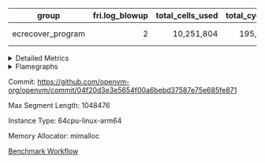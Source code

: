 | group | fri.log_blowup | total_cells_used | total_cycles | total_proof_time_ms |
| --- | --- | --- | --- | --- |
| ecrecover_program | <div style='text-align: right'>2</div>  | <div style='text-align: right'>10,251,804</div>  | <div style='text-align: right'>195,066</div>  | <span style="color: green">(-68.0 [-3.4%])</span> <div style='text-align: right'>1,951.0</div>  |


<details>
<summary>Detailed Metrics</summary>

| commit_exe_time_ms | fri.log_blowup | keygen_time_ms |
| --- | --- | --- |
| <span style="color: green">(-3.0 [-27.3%])</span> <div style='text-align: right'>8.0</div>  | <div style='text-align: right'>2</div>  | <span style="color: red">(+109.0 [+0.1%])</span> <div style='text-align: right'>77,522.0</div>  |

| air_name | constraints | interactions | quotient_deg |
| --- | --- | --- | --- |
| ProgramAir | <div style='text-align: right'>4</div>  | <div style='text-align: right'>1</div>  | <div style='text-align: right'>1</div>  |
| VmConnectorAir | <div style='text-align: right'>9</div>  | <div style='text-align: right'>3</div>  | <div style='text-align: right'>2</div>  |
| PersistentBoundaryAir<8> | <div style='text-align: right'>6</div>  | <div style='text-align: right'>3</div>  | <div style='text-align: right'>2</div>  |
| MemoryMerkleAir<8> | <div style='text-align: right'>40</div>  | <div style='text-align: right'>4</div>  | <div style='text-align: right'>2</div>  |
| AccessAdapterAir<2> | <div style='text-align: right'>14</div>  | <div style='text-align: right'>5</div>  | <div style='text-align: right'>2</div>  |
| AccessAdapterAir<4> | <div style='text-align: right'>14</div>  | <div style='text-align: right'>5</div>  | <div style='text-align: right'>2</div>  |
| AccessAdapterAir<8> | <div style='text-align: right'>14</div>  | <div style='text-align: right'>5</div>  | <div style='text-align: right'>2</div>  |
| AccessAdapterAir<16> | <div style='text-align: right'>14</div>  | <div style='text-align: right'>5</div>  | <div style='text-align: right'>2</div>  |
| AccessAdapterAir<32> | <div style='text-align: right'>14</div>  | <div style='text-align: right'>5</div>  | <div style='text-align: right'>2</div>  |
| AccessAdapterAir<64> | <div style='text-align: right'>14</div>  | <div style='text-align: right'>5</div>  | <div style='text-align: right'>2</div>  |
| VmAirWrapper<Rv32VecHeapAdapterAir<1, 2, 2, 32, 32>, FieldExpressionCoreAir> | <div style='text-align: right'>449</div>  | <div style='text-align: right'>411</div>  | <div style='text-align: right'>2</div>  |
| VmAirWrapper<Rv32VecHeapAdapterAir<2, 2, 2, 32, 32>, FieldExpressionCoreAir> | <div style='text-align: right'>456</div>  | <div style='text-align: right'>422</div>  | <div style='text-align: right'>2</div>  |
| KeccakVmAir | <div style='text-align: right'>4,571</div>  | <div style='text-align: right'>321</div>  | <div style='text-align: right'>2</div>  |
| VmAirWrapper<Rv32IsEqualModAdapterAir<2, 1, 32, 32>, ModularIsEqualCoreAir<32, 4, 8> | <div style='text-align: right'>223</div>  | <div style='text-align: right'>25</div>  | <div style='text-align: right'>2</div>  |
| VmAirWrapper<Rv32VecHeapAdapterAir<2, 1, 1, 32, 32>, ModularMulDivCoreAir> | <div style='text-align: right'>188</div>  | <div style='text-align: right'>156</div>  | <div style='text-align: right'>2</div>  |
| VmAirWrapper<Rv32VecHeapAdapterAir<2, 1, 1, 32, 32>, ModularAddSubCoreAir> | <div style='text-align: right'>126</div>  | <div style='text-align: right'>94</div>  | <div style='text-align: right'>2</div>  |
| VmAirWrapper<Rv32HintStoreAdapterAir, Rv32HintStoreCoreAir> | <div style='text-align: right'>17</div>  | <div style='text-align: right'>15</div>  | <div style='text-align: right'>2</div>  |
| VmAirWrapper<Rv32MultAdapterAir, DivRemCoreAir<4, 8> | <div style='text-align: right'>88</div>  | <div style='text-align: right'>25</div>  | <div style='text-align: right'>2</div>  |
| VmAirWrapper<Rv32MultAdapterAir, MulHCoreAir<4, 8> | <div style='text-align: right'>38</div>  | <div style='text-align: right'>24</div>  | <div style='text-align: right'>2</div>  |
| VmAirWrapper<Rv32MultAdapterAir, MultiplicationCoreAir<4, 8> | <div style='text-align: right'>26</div>  | <div style='text-align: right'>19</div>  | <div style='text-align: right'>2</div>  |
| RangeTupleCheckerAir<2> | <div style='text-align: right'>4</div>  | <div style='text-align: right'>1</div>  | <div style='text-align: right'>1</div>  |
| VmAirWrapper<Rv32RdWriteAdapterAir, Rv32AuipcCoreAir> | <div style='text-align: right'>15</div>  | <div style='text-align: right'>11</div>  | <div style='text-align: right'>2</div>  |
| VmAirWrapper<Rv32JalrAdapterAir, Rv32JalrCoreAir> | <div style='text-align: right'>20</div>  | <div style='text-align: right'>16</div>  | <div style='text-align: right'>2</div>  |
| VmAirWrapper<Rv32CondRdWriteAdapterAir, Rv32JalLuiCoreAir> | <div style='text-align: right'>22</div>  | <div style='text-align: right'>10</div>  | <div style='text-align: right'>2</div>  |
| VmAirWrapper<Rv32BranchAdapterAir, BranchLessThanCoreAir<4, 8> | <div style='text-align: right'>41</div>  | <div style='text-align: right'>13</div>  | <div style='text-align: right'>2</div>  |
| VmAirWrapper<Rv32BranchAdapterAir, BranchEqualCoreAir<4> | <div style='text-align: right'>25</div>  | <div style='text-align: right'>11</div>  | <div style='text-align: right'>2</div>  |
| VmAirWrapper<Rv32LoadStoreAdapterAir, LoadSignExtendCoreAir<4, 8> | <div style='text-align: right'>33</div>  | <div style='text-align: right'>18</div>  | <div style='text-align: right'>2</div>  |
| VmAirWrapper<Rv32LoadStoreAdapterAir, LoadStoreCoreAir<4> | <div style='text-align: right'>38</div>  | <div style='text-align: right'>17</div>  | <div style='text-align: right'>2</div>  |
| VmAirWrapper<Rv32BaseAluAdapterAir, ShiftCoreAir<4, 8> | <div style='text-align: right'>90</div>  | <div style='text-align: right'>23</div>  | <div style='text-align: right'>2</div>  |
| VmAirWrapper<Rv32BaseAluAdapterAir, LessThanCoreAir<4, 8> | <div style='text-align: right'>39</div>  | <div style='text-align: right'>17</div>  | <div style='text-align: right'>2</div>  |
| VmAirWrapper<Rv32BaseAluAdapterAir, BaseAluCoreAir<4, 8> | <div style='text-align: right'>43</div>  | <div style='text-align: right'>19</div>  | <div style='text-align: right'>2</div>  |
| BitwiseOperationLookupAir<8> | <div style='text-align: right'>4</div>  | <div style='text-align: right'>2</div>  | <div style='text-align: right'>2</div>  |
| PhantomAir | <div style='text-align: right'>5</div>  | <div style='text-align: right'>3</div>  | <div style='text-align: right'>2</div>  |
| Poseidon2VmAir<BabyBearParameters> | <div style='text-align: right'>525</div>  | <div style='text-align: right'>32</div>  | <div style='text-align: right'>2</div>  |
| VariableRangeCheckerAir | <div style='text-align: right'>4</div>  | <div style='text-align: right'>1</div>  | <div style='text-align: right'>1</div>  |

| group | segment | stark_prove_excluding_trace_time_ms | total_cells | total_cells_used | total_cycles | trace_gen_time_ms |
| --- | --- | --- | --- | --- | --- | --- |
| ecrecover_program | 0 | <span style="color: green">(-68.0 [-3.4%])</span> <div style='text-align: right'>1,951.0</div>  | <div style='text-align: right'>34,157,871</div>  | <div style='text-align: right'>10,251,804</div>  | <div style='text-align: right'>195,066</div>  | <span style="color: green">(-3.0 [-2.3%])</span> <div style='text-align: right'>128.0</div>  |

| group | chip_name | segment | rows_used |
| --- | --- | --- | --- |
| ecrecover_program | ProgramChip | 0 | <div style='text-align: right'>8,398</div>  |
| ecrecover_program | VmConnectorAir | 0 | <div style='text-align: right'>2</div>  |
| ecrecover_program | Boundary | 0 | <div style='text-align: right'>3,036</div>  |
| ecrecover_program | Merkle | 0 | <div style='text-align: right'>3,340</div>  |
| ecrecover_program | AccessAdapter<2> | 0 | <div style='text-align: right'>132</div>  |
| ecrecover_program | AccessAdapter<4> | 0 | <div style='text-align: right'>68</div>  |
| ecrecover_program | AccessAdapter<8> | 0 | <div style='text-align: right'>6,370</div>  |
| ecrecover_program | AccessAdapter<16> | 0 | <div style='text-align: right'>2,878</div>  |
| ecrecover_program | AccessAdapter<32> | 0 | <div style='text-align: right'>1,440</div>  |
| ecrecover_program | <Rv32VecHeapAdapterAir<1, 2, 2, 32, 32>,FieldExpressionCoreAir> | 0 | <div style='text-align: right'>1,271</div>  |
| ecrecover_program | <Rv32VecHeapAdapterAir<2, 2, 2, 32, 32>,FieldExpressionCoreAir> | 0 | <div style='text-align: right'>726</div>  |
| ecrecover_program | KeccakVmAir | 0 | <div style='text-align: right'>120</div>  |
| ecrecover_program | <Rv32IsEqualModAdapterAir<2, 1, 32, 32>,ModularIsEqualCoreAir<32, 4, 8>> | 0 | <div style='text-align: right'>3,194</div>  |
| ecrecover_program | <Rv32VecHeapAdapterAir<2, 1, 1, 32, 32>,ModularMulDivCoreAir> | 0 | <div style='text-align: right'>16</div>  |
| ecrecover_program | <Rv32VecHeapAdapterAir<2, 1, 1, 32, 32>,ModularAddSubCoreAir> | 0 | <div style='text-align: right'>6</div>  |
| ecrecover_program | <Rv32HintStoreAdapterAir,Rv32HintStoreCoreAir> | 0 | <div style='text-align: right'>214</div>  |
| ecrecover_program | <Rv32MultAdapterAir,DivRemCoreAir<4, 8>> | 0 | <div style='text-align: right'>5</div>  |
| ecrecover_program | <Rv32MultAdapterAir,MulHCoreAir<4, 8>> | 0 | <div style='text-align: right'>5</div>  |
| ecrecover_program | <Rv32MultAdapterAir,MultiplicationCoreAir<4, 8>> | 0 | <div style='text-align: right'>16</div>  |
| ecrecover_program | RangeTupleCheckerAir<2> | 0 | <div style='text-align: right'>524,288</div>  |
| ecrecover_program | <Rv32RdWriteAdapterAir,Rv32AuipcCoreAir> | 0 | <div style='text-align: right'>835</div>  |
| ecrecover_program | <Rv32JalrAdapterAir,Rv32JalrCoreAir> | 0 | <div style='text-align: right'>1,549</div>  |
| ecrecover_program | <Rv32CondRdWriteAdapterAir,Rv32JalLuiCoreAir> | 0 | <div style='text-align: right'>1,273</div>  |
| ecrecover_program | <Rv32BranchAdapterAir,BranchLessThanCoreAir<4, 8>> | 0 | <div style='text-align: right'>5,885</div>  |
| ecrecover_program | <Rv32BranchAdapterAir,BranchEqualCoreAir<4>> | 0 | <div style='text-align: right'>11,936</div>  |
| ecrecover_program | <Rv32LoadStoreAdapterAir,LoadSignExtendCoreAir<4, 8>> | 0 | <div style='text-align: right'>140</div>  |
| ecrecover_program | <Rv32LoadStoreAdapterAir,LoadStoreCoreAir<4>> | 0 | <div style='text-align: right'>30,926</div>  |
| ecrecover_program | <Rv32BaseAluAdapterAir,ShiftCoreAir<4, 8>> | 0 | <div style='text-align: right'>2,303</div>  |
| ecrecover_program | <Rv32BaseAluAdapterAir,LessThanCoreAir<4, 8>> | 0 | <div style='text-align: right'>1,751</div>  |
| ecrecover_program | <Rv32BaseAluAdapterAir,BaseAluCoreAir<4, 8>> | 0 | <div style='text-align: right'>35,409</div>  |
| ecrecover_program | BitwiseOperationLookupAir<8> | 0 | <div style='text-align: right'>65,536</div>  |
| ecrecover_program | PhantomAir | 0 | <div style='text-align: right'>45</div>  |
| ecrecover_program | Poseidon2VmAir<BabyBearParameters> | 0 | <div style='text-align: right'>6,376</div>  |
| ecrecover_program | VariableRangeCheckerAir | 0 | <div style='text-align: right'>262,144</div>  |

| group | dsl_ir | opcode | segment | frequency |
| --- | --- | --- | --- | --- |
| ecrecover_program |  | ADD | 0 | <div style='text-align: right'>28,016</div>  |
| ecrecover_program |  | AND | 0 | <div style='text-align: right'>4,845</div>  |
| ecrecover_program |  | AUIPC | 0 | <div style='text-align: right'>835</div>  |
| ecrecover_program |  | BEQ | 0 | <div style='text-align: right'>7,939</div>  |
| ecrecover_program |  | BGEU | 0 | <div style='text-align: right'>925</div>  |
| ecrecover_program |  | BLT | 0 | <div style='text-align: right'>12</div>  |
| ecrecover_program |  | BLTU | 0 | <div style='text-align: right'>4,948</div>  |
| ecrecover_program |  | BNE | 0 | <div style='text-align: right'>3,997</div>  |
| ecrecover_program |  | DIVU | 0 | <div style='text-align: right'>5</div>  |
| ecrecover_program |  | EcAddNe | 0 | <div style='text-align: right'>726</div>  |
| ecrecover_program |  | EcDouble | 0 | <div style='text-align: right'>1,271</div>  |
| ecrecover_program |  | HINT_STOREW | 0 | <div style='text-align: right'>214</div>  |
| ecrecover_program |  | IS_EQ | 0 | <div style='text-align: right'>3,203</div>  |
| ecrecover_program |  | JAL | 0 | <div style='text-align: right'>1,003</div>  |
| ecrecover_program |  | JALR | 0 | <div style='text-align: right'>1,549</div>  |
| ecrecover_program |  | KECCAK256 | 0 | <div style='text-align: right'>5</div>  |
| ecrecover_program |  | LOADB | 0 | <div style='text-align: right'>140</div>  |
| ecrecover_program |  | LOADBU | 0 | <div style='text-align: right'>2,450</div>  |
| ecrecover_program |  | LOADW | 0 | <div style='text-align: right'>14,526</div>  |
| ecrecover_program |  | LUI | 0 | <div style='text-align: right'>270</div>  |
| ecrecover_program |  | MUL | 0 | <div style='text-align: right'>16</div>  |
| ecrecover_program |  | MULHU | 0 | <div style='text-align: right'>5</div>  |
| ecrecover_program |  | ModularAddSub | 0 | <div style='text-align: right'>7</div>  |
| ecrecover_program |  | ModularMulDiv | 0 | <div style='text-align: right'>27</div>  |
| ecrecover_program |  | OR | 0 | <div style='text-align: right'>1,302</div>  |
| ecrecover_program |  | PHANTOM | 0 | <div style='text-align: right'>45</div>  |
| ecrecover_program |  | SETUP_ISEQ | 0 | <div style='text-align: right'>2</div>  |
| ecrecover_program |  | SLL | 0 | <div style='text-align: right'>1,192</div>  |
| ecrecover_program |  | SLTU | 0 | <div style='text-align: right'>1,751</div>  |
| ecrecover_program |  | SRL | 0 | <div style='text-align: right'>1,111</div>  |
| ecrecover_program |  | STOREB | 0 | <div style='text-align: right'>1,434</div>  |
| ecrecover_program |  | STOREW | 0 | <div style='text-align: right'>12,516</div>  |
| ecrecover_program |  | SUB | 0 | <div style='text-align: right'>1,221</div>  |
| ecrecover_program |  | XOR | 0 | <div style='text-align: right'>25</div>  |

| group | air_name | dsl_ir | opcode | segment | cells_used |
| --- | --- | --- | --- | --- | --- |
| ecrecover_program | <Rv32BaseAluAdapterAir,BaseAluCoreAir<4, 8>> |  | ADD | 0 | <div style='text-align: right'>1,008,576</div>  |
| ecrecover_program | AccessAdapter<8> |  | ADD | 0 | <div style='text-align: right'>68</div>  |
| ecrecover_program | Boundary |  | ADD | 0 | <div style='text-align: right'>160</div>  |
| ecrecover_program | Merkle |  | ADD | 0 | <div style='text-align: right'>64</div>  |
| ecrecover_program | <Rv32BaseAluAdapterAir,BaseAluCoreAir<4, 8>> |  | AND | 0 | <div style='text-align: right'>174,420</div>  |
| ecrecover_program | <Rv32RdWriteAdapterAir,Rv32AuipcCoreAir> |  | AUIPC | 0 | <div style='text-align: right'>17,535</div>  |
| ecrecover_program | AccessAdapter<8> |  | AUIPC | 0 | <div style='text-align: right'>51</div>  |
| ecrecover_program | Boundary |  | AUIPC | 0 | <div style='text-align: right'>120</div>  |
| ecrecover_program | Merkle |  | AUIPC | 0 | <div style='text-align: right'>3,520</div>  |
| ecrecover_program | <Rv32BranchAdapterAir,BranchEqualCoreAir<4>> |  | BEQ | 0 | <div style='text-align: right'>206,414</div>  |
| ecrecover_program | <Rv32BranchAdapterAir,BranchLessThanCoreAir<4, 8>> |  | BGEU | 0 | <div style='text-align: right'>29,600</div>  |
| ecrecover_program | <Rv32BranchAdapterAir,BranchLessThanCoreAir<4, 8>> |  | BLT | 0 | <div style='text-align: right'>384</div>  |
| ecrecover_program | <Rv32BranchAdapterAir,BranchLessThanCoreAir<4, 8>> |  | BLTU | 0 | <div style='text-align: right'>158,336</div>  |
| ecrecover_program | <Rv32BranchAdapterAir,BranchEqualCoreAir<4>> |  | BNE | 0 | <div style='text-align: right'>103,922</div>  |
| ecrecover_program | <Rv32MultAdapterAir,DivRemCoreAir<4, 8>> |  | DIVU | 0 | <div style='text-align: right'>285</div>  |
| ecrecover_program | <Rv32VecHeapAdapterAir<2, 2, 2, 32, 32>,FieldExpressionCoreAir> |  | EcAddNe | 0 | <div style='text-align: right'>449,394</div>  |
| ecrecover_program | AccessAdapter<16> |  | EcAddNe | 0 | <div style='text-align: right'>27,175</div>  |
| ecrecover_program | AccessAdapter<32> |  | EcAddNe | 0 | <div style='text-align: right'>22,304</div>  |
| ecrecover_program | AccessAdapter<8> |  | EcAddNe | 0 | <div style='text-align: right'>36,890</div>  |
| ecrecover_program | Boundary |  | EcAddNe | 0 | <div style='text-align: right'>160</div>  |
| ecrecover_program | Merkle |  | EcAddNe | 0 | <div style='text-align: right'>256</div>  |
| ecrecover_program | <Rv32VecHeapAdapterAir<1, 2, 2, 32, 32>,FieldExpressionCoreAir> |  | EcDouble | 0 | <div style='text-align: right'>690,153</div>  |
| ecrecover_program | AccessAdapter<16> |  | EcDouble | 0 | <div style='text-align: right'>1,600</div>  |
| ecrecover_program | AccessAdapter<32> |  | EcDouble | 0 | <div style='text-align: right'>1,312</div>  |
| ecrecover_program | AccessAdapter<8> |  | EcDouble | 0 | <div style='text-align: right'>2,040</div>  |
| ecrecover_program | Boundary |  | EcDouble | 0 | <div style='text-align: right'>320</div>  |
| ecrecover_program | Merkle |  | EcDouble | 0 | <div style='text-align: right'>448</div>  |
| ecrecover_program | <Rv32HintStoreAdapterAir,Rv32HintStoreCoreAir> |  | HINT_STOREW | 0 | <div style='text-align: right'>5,564</div>  |
| ecrecover_program | AccessAdapter<8> |  | HINT_STOREW | 0 | <div style='text-align: right'>1,513</div>  |
| ecrecover_program | Boundary |  | HINT_STOREW | 0 | <div style='text-align: right'>3,560</div>  |
| ecrecover_program | Merkle |  | HINT_STOREW | 0 | <div style='text-align: right'>6,592</div>  |
| ecrecover_program | <Rv32IsEqualModAdapterAir<2, 1, 32, 32>,ModularIsEqualCoreAir<32, 4, 8>> |  | IS_EQ | 0 | <div style='text-align: right'>531,698</div>  |
| ecrecover_program | AccessAdapter<16> |  | IS_EQ | 0 | <div style='text-align: right'>4,500</div>  |
| ecrecover_program | AccessAdapter<32> |  | IS_EQ | 0 | <div style='text-align: right'>3,690</div>  |
| ecrecover_program | AccessAdapter<8> |  | IS_EQ | 0 | <div style='text-align: right'>6,052</div>  |
| ecrecover_program | Boundary |  | IS_EQ | 0 | <div style='text-align: right'>160</div>  |
| ecrecover_program | Merkle |  | IS_EQ | 0 | <div style='text-align: right'>448</div>  |
| ecrecover_program | <Rv32CondRdWriteAdapterAir,Rv32JalLuiCoreAir> |  | JAL | 0 | <div style='text-align: right'>18,054</div>  |
| ecrecover_program | <Rv32JalrAdapterAir,Rv32JalrCoreAir> |  | JALR | 0 | <div style='text-align: right'>43,372</div>  |
| ecrecover_program | AccessAdapter<8> |  | KECCAK256 | 0 | <div style='text-align: right'>68</div>  |
| ecrecover_program | Boundary |  | KECCAK256 | 0 | <div style='text-align: right'>160</div>  |
| ecrecover_program | KeccakVmAir |  | KECCAK256 | 0 | <div style='text-align: right'>379,680</div>  |
| ecrecover_program | Merkle |  | KECCAK256 | 0 | <div style='text-align: right'>128</div>  |
| ecrecover_program | <Rv32LoadStoreAdapterAir,LoadSignExtendCoreAir<4, 8>> |  | LOADB | 0 | <div style='text-align: right'>4,900</div>  |
| ecrecover_program | <Rv32LoadStoreAdapterAir,LoadStoreCoreAir<4>> |  | LOADBU | 0 | <div style='text-align: right'>98,000</div>  |
| ecrecover_program | AccessAdapter<16> |  | LOADBU | 0 | <div style='text-align: right'>125</div>  |
| ecrecover_program | AccessAdapter<32> |  | LOADBU | 0 | <div style='text-align: right'>205</div>  |
| ecrecover_program | AccessAdapter<8> |  | LOADBU | 0 | <div style='text-align: right'>85</div>  |
| ecrecover_program | <Rv32LoadStoreAdapterAir,LoadStoreCoreAir<4>> |  | LOADW | 0 | <div style='text-align: right'>581,040</div>  |
| ecrecover_program | AccessAdapter<16> |  | LOADW | 0 | <div style='text-align: right'>17,625</div>  |
| ecrecover_program | AccessAdapter<32> |  | LOADW | 0 | <div style='text-align: right'>14,350</div>  |
| ecrecover_program | AccessAdapter<8> |  | LOADW | 0 | <div style='text-align: right'>24,276</div>  |
| ecrecover_program | Boundary |  | LOADW | 0 | <div style='text-align: right'>520</div>  |
| ecrecover_program | Merkle |  | LOADW | 0 | <div style='text-align: right'>3,648</div>  |
| ecrecover_program | <Rv32CondRdWriteAdapterAir,Rv32JalLuiCoreAir> |  | LUI | 0 | <div style='text-align: right'>4,860</div>  |
| ecrecover_program | AccessAdapter<8> |  | LUI | 0 | <div style='text-align: right'>17</div>  |
| ecrecover_program | Boundary |  | LUI | 0 | <div style='text-align: right'>40</div>  |
| ecrecover_program | <Rv32MultAdapterAir,MultiplicationCoreAir<4, 8>> |  | MUL | 0 | <div style='text-align: right'>496</div>  |
| ecrecover_program | <Rv32MultAdapterAir,MulHCoreAir<4, 8>> |  | MULHU | 0 | <div style='text-align: right'>195</div>  |
| ecrecover_program | <Rv32VecHeapAdapterAir<2, 1, 1, 32, 32>,ModularAddSubCoreAir> |  | ModularAddSub | 0 | <div style='text-align: right'>1,393</div>  |
| ecrecover_program | AccessAdapter<16> |  | ModularAddSub | 0 | <div style='text-align: right'>700</div>  |
| ecrecover_program | AccessAdapter<2> |  | ModularAddSub | 0 | <div style='text-align: right'>726</div>  |
| ecrecover_program | AccessAdapter<32> |  | ModularAddSub | 0 | <div style='text-align: right'>574</div>  |
| ecrecover_program | AccessAdapter<4> |  | ModularAddSub | 0 | <div style='text-align: right'>442</div>  |
| ecrecover_program | AccessAdapter<8> |  | ModularAddSub | 0 | <div style='text-align: right'>969</div>  |
| ecrecover_program | Boundary |  | ModularAddSub | 0 | <div style='text-align: right'>680</div>  |
| ecrecover_program | Merkle |  | ModularAddSub | 0 | <div style='text-align: right'>2,624</div>  |
| ecrecover_program | <Rv32VecHeapAdapterAir<2, 1, 1, 32, 32>,ModularMulDivCoreAir> |  | ModularMulDiv | 0 | <div style='text-align: right'>7,047</div>  |
| ecrecover_program | AccessAdapter<16> |  | ModularMulDiv | 0 | <div style='text-align: right'>2,000</div>  |
| ecrecover_program | AccessAdapter<32> |  | ModularMulDiv | 0 | <div style='text-align: right'>1,640</div>  |
| ecrecover_program | AccessAdapter<8> |  | ModularMulDiv | 0 | <div style='text-align: right'>2,720</div>  |
| ecrecover_program | <Rv32BaseAluAdapterAir,BaseAluCoreAir<4, 8>> |  | OR | 0 | <div style='text-align: right'>46,872</div>  |
| ecrecover_program | PhantomAir |  | PHANTOM | 0 | <div style='text-align: right'>270</div>  |
| ecrecover_program | <Rv32IsEqualModAdapterAir<2, 1, 32, 32>,ModularIsEqualCoreAir<32, 4, 8>> |  | SETUP_ISEQ | 0 | <div style='text-align: right'>332</div>  |
| ecrecover_program | <Rv32BaseAluAdapterAir,ShiftCoreAir<4, 8>> |  | SLL | 0 | <div style='text-align: right'>63,176</div>  |
| ecrecover_program | <Rv32BaseAluAdapterAir,LessThanCoreAir<4, 8>> |  | SLTU | 0 | <div style='text-align: right'>64,787</div>  |
| ecrecover_program | <Rv32BaseAluAdapterAir,ShiftCoreAir<4, 8>> |  | SRL | 0 | <div style='text-align: right'>58,883</div>  |
| ecrecover_program | <Rv32LoadStoreAdapterAir,LoadStoreCoreAir<4>> |  | STOREB | 0 | <div style='text-align: right'>57,360</div>  |
| ecrecover_program | AccessAdapter<16> |  | STOREB | 0 | <div style='text-align: right'>625</div>  |
| ecrecover_program | AccessAdapter<32> |  | STOREB | 0 | <div style='text-align: right'>697</div>  |
| ecrecover_program | AccessAdapter<8> |  | STOREB | 0 | <div style='text-align: right'>1,139</div>  |
| ecrecover_program | Boundary |  | STOREB | 0 | <div style='text-align: right'>1,200</div>  |
| ecrecover_program | Merkle |  | STOREB | 0 | <div style='text-align: right'>2,624</div>  |
| ecrecover_program | <Rv32LoadStoreAdapterAir,LoadStoreCoreAir<4>> |  | STOREW | 0 | <div style='text-align: right'>500,640</div>  |
| ecrecover_program | AccessAdapter<16> |  | STOREW | 0 | <div style='text-align: right'>2,675</div>  |
| ecrecover_program | AccessAdapter<32> |  | STOREW | 0 | <div style='text-align: right'>2,050</div>  |
| ecrecover_program | AccessAdapter<8> |  | STOREW | 0 | <div style='text-align: right'>26,639</div>  |
| ecrecover_program | Boundary |  | STOREW | 0 | <div style='text-align: right'>53,640</div>  |
| ecrecover_program | Merkle |  | STOREW | 0 | <div style='text-align: right'>86,464</div>  |
| ecrecover_program | <Rv32BaseAluAdapterAir,BaseAluCoreAir<4, 8>> |  | SUB | 0 | <div style='text-align: right'>43,956</div>  |
| ecrecover_program | <Rv32BaseAluAdapterAir,BaseAluCoreAir<4, 8>> |  | XOR | 0 | <div style='text-align: right'>900</div>  |

| group | execute_time_ms | fri.log_blowup | num_segments | total_cells_used | total_cycles | total_proof_time_ms |
| --- | --- | --- | --- | --- | --- | --- |
| ecrecover_program | <span style="color: green">(-5.0 [-1.7%])</span> <div style='text-align: right'>291.0</div>  | <div style='text-align: right'>2</div>  | <div style='text-align: right'>1</div>  | <div style='text-align: right'>10,251,804</div>  | <div style='text-align: right'>195,066</div>  | <span style="color: green">(-68.0 [-3.4%])</span> <div style='text-align: right'>1,951.0</div>  |

| group | air_name | segment | cells | main_cols | perm_cols | prep_cols | rows |
| --- | --- | --- | --- | --- | --- | --- | --- |
| ecrecover_program | ProgramAir | 0 | <div style='text-align: right'>294,912</div>  | <div style='text-align: right'>10</div>  | <div style='text-align: right'>8</div>  |  | <div style='text-align: right'>16,384</div>  |
| ecrecover_program | VmConnectorAir | 0 | <div style='text-align: right'>32</div>  | <div style='text-align: right'>4</div>  | <div style='text-align: right'>12</div>  | <div style='text-align: right'>1</div>  | <div style='text-align: right'>2</div>  |
| ecrecover_program | PersistentBoundaryAir<8> | 0 | <div style='text-align: right'>131,072</div>  | <div style='text-align: right'>20</div>  | <div style='text-align: right'>12</div>  |  | <div style='text-align: right'>4,096</div>  |
| ecrecover_program | MemoryMerkleAir<8> | 0 | <div style='text-align: right'>212,992</div>  | <div style='text-align: right'>32</div>  | <div style='text-align: right'>20</div>  |  | <div style='text-align: right'>4,096</div>  |
| ecrecover_program | AccessAdapterAir<2> | 0 | <div style='text-align: right'>8,960</div>  | <div style='text-align: right'>11</div>  | <div style='text-align: right'>24</div>  |  | <div style='text-align: right'>256</div>  |
| ecrecover_program | AccessAdapterAir<4> | 0 | <div style='text-align: right'>4,736</div>  | <div style='text-align: right'>13</div>  | <div style='text-align: right'>24</div>  |  | <div style='text-align: right'>128</div>  |
| ecrecover_program | AccessAdapterAir<8> | 0 | <div style='text-align: right'>335,872</div>  | <div style='text-align: right'>17</div>  | <div style='text-align: right'>24</div>  |  | <div style='text-align: right'>8,192</div>  |
| ecrecover_program | AccessAdapterAir<16> | 0 | <div style='text-align: right'>200,704</div>  | <div style='text-align: right'>25</div>  | <div style='text-align: right'>24</div>  |  | <div style='text-align: right'>4,096</div>  |
| ecrecover_program | AccessAdapterAir<32> | 0 | <div style='text-align: right'>133,120</div>  | <div style='text-align: right'>41</div>  | <div style='text-align: right'>24</div>  |  | <div style='text-align: right'>2,048</div>  |
| ecrecover_program | VmAirWrapper<Rv32VecHeapAdapterAir<1, 2, 2, 32, 32>, FieldExpressionCoreAir> | 0 | <div style='text-align: right'>2,807,808</div>  | <div style='text-align: right'>543</div>  | <div style='text-align: right'>828</div>  |  | <div style='text-align: right'>2,048</div>  |
| ecrecover_program | VmAirWrapper<Rv32VecHeapAdapterAir<2, 2, 2, 32, 32>, FieldExpressionCoreAir> | 0 | <div style='text-align: right'>1,502,208</div>  | <div style='text-align: right'>619</div>  | <div style='text-align: right'>848</div>  |  | <div style='text-align: right'>1,024</div>  |
| ecrecover_program | KeccakVmAir | 0 | <div style='text-align: right'>569,856</div>  | <div style='text-align: right'>3,164</div>  | <div style='text-align: right'>1,288</div>  |  | <div style='text-align: right'>128</div>  |
| ecrecover_program | VmAirWrapper<Rv32IsEqualModAdapterAir<2, 1, 32, 32>, ModularIsEqualCoreAir<32, 4, 8> | 0 | <div style='text-align: right'>909,312</div>  | <div style='text-align: right'>166</div>  | <div style='text-align: right'>56</div>  |  | <div style='text-align: right'>4,096</div>  |
| ecrecover_program | VmAirWrapper<Rv32VecHeapAdapterAir<2, 1, 1, 32, 32>, ModularMulDivCoreAir> | 0 | <div style='text-align: right'>9,232</div>  | <div style='text-align: right'>261</div>  | <div style='text-align: right'>316</div>  |  | <div style='text-align: right'>16</div>  |
| ecrecover_program | VmAirWrapper<Rv32VecHeapAdapterAir<2, 1, 1, 32, 32>, ModularAddSubCoreAir> | 0 | <div style='text-align: right'>3,128</div>  | <div style='text-align: right'>199</div>  | <div style='text-align: right'>192</div>  |  | <div style='text-align: right'>8</div>  |
| ecrecover_program | VmAirWrapper<Rv32HintStoreAdapterAir, Rv32HintStoreCoreAir> | 0 | <div style='text-align: right'>15,872</div>  | <div style='text-align: right'>26</div>  | <div style='text-align: right'>36</div>  |  | <div style='text-align: right'>256</div>  |
| ecrecover_program | VmAirWrapper<Rv32MultAdapterAir, DivRemCoreAir<4, 8> | 0 | <div style='text-align: right'>1,288</div>  | <div style='text-align: right'>57</div>  | <div style='text-align: right'>104</div>  |  | <div style='text-align: right'>8</div>  |
| ecrecover_program | VmAirWrapper<Rv32MultAdapterAir, MulHCoreAir<4, 8> | 0 | <div style='text-align: right'>1,112</div>  | <div style='text-align: right'>39</div>  | <div style='text-align: right'>100</div>  |  | <div style='text-align: right'>8</div>  |
| ecrecover_program | VmAirWrapper<Rv32MultAdapterAir, MultiplicationCoreAir<4, 8> | 0 | <div style='text-align: right'>1,776</div>  | <div style='text-align: right'>31</div>  | <div style='text-align: right'>80</div>  |  | <div style='text-align: right'>16</div>  |
| ecrecover_program | RangeTupleCheckerAir<2> | 0 | <div style='text-align: right'>4,718,592</div>  | <div style='text-align: right'>1</div>  | <div style='text-align: right'>8</div>  | <div style='text-align: right'>2</div>  | <div style='text-align: right'>524,288</div>  |
| ecrecover_program | VmAirWrapper<Rv32RdWriteAdapterAir, Rv32AuipcCoreAir> | 0 | <div style='text-align: right'>50,176</div>  | <div style='text-align: right'>21</div>  | <div style='text-align: right'>28</div>  |  | <div style='text-align: right'>1,024</div>  |
| ecrecover_program | VmAirWrapper<Rv32JalrAdapterAir, Rv32JalrCoreAir> | 0 | <div style='text-align: right'>131,072</div>  | <div style='text-align: right'>28</div>  | <div style='text-align: right'>36</div>  |  | <div style='text-align: right'>2,048</div>  |
| ecrecover_program | VmAirWrapper<Rv32CondRdWriteAdapterAir, Rv32JalLuiCoreAir> | 0 | <div style='text-align: right'>126,976</div>  | <div style='text-align: right'>18</div>  | <div style='text-align: right'>44</div>  |  | <div style='text-align: right'>2,048</div>  |
| ecrecover_program | VmAirWrapper<Rv32BranchAdapterAir, BranchLessThanCoreAir<4, 8> | 0 | <div style='text-align: right'>720,896</div>  | <div style='text-align: right'>32</div>  | <div style='text-align: right'>56</div>  |  | <div style='text-align: right'>8,192</div>  |
| ecrecover_program | VmAirWrapper<Rv32BranchAdapterAir, BranchEqualCoreAir<4> | 0 | <div style='text-align: right'>1,212,416</div>  | <div style='text-align: right'>26</div>  | <div style='text-align: right'>48</div>  |  | <div style='text-align: right'>16,384</div>  |
| ecrecover_program | VmAirWrapper<Rv32LoadStoreAdapterAir, LoadSignExtendCoreAir<4, 8> | 0 | <div style='text-align: right'>28,416</div>  | <div style='text-align: right'>35</div>  | <div style='text-align: right'>76</div>  |  | <div style='text-align: right'>256</div>  |
| ecrecover_program | VmAirWrapper<Rv32LoadStoreAdapterAir, LoadStoreCoreAir<4> | 0 | <div style='text-align: right'>3,670,016</div>  | <div style='text-align: right'>40</div>  | <div style='text-align: right'>72</div>  |  | <div style='text-align: right'>32,768</div>  |
| ecrecover_program | VmAirWrapper<Rv32BaseAluAdapterAir, ShiftCoreAir<4, 8> | 0 | <div style='text-align: right'>430,080</div>  | <div style='text-align: right'>53</div>  | <div style='text-align: right'>52</div>  |  | <div style='text-align: right'>4,096</div>  |
| ecrecover_program | VmAirWrapper<Rv32BaseAluAdapterAir, LessThanCoreAir<4, 8> | 0 | <div style='text-align: right'>157,696</div>  | <div style='text-align: right'>37</div>  | <div style='text-align: right'>40</div>  |  | <div style='text-align: right'>2,048</div>  |
| ecrecover_program | VmAirWrapper<Rv32BaseAluAdapterAir, BaseAluCoreAir<4, 8> | 0 | <div style='text-align: right'>7,602,176</div>  | <div style='text-align: right'>36</div>  | <div style='text-align: right'>80</div>  |  | <div style='text-align: right'>65,536</div>  |
| ecrecover_program | BitwiseOperationLookupAir<8> | 0 | <div style='text-align: right'>655,360</div>  | <div style='text-align: right'>2</div>  | <div style='text-align: right'>8</div>  | <div style='text-align: right'>3</div>  | <div style='text-align: right'>65,536</div>  |
| ecrecover_program | PhantomAir | 0 | <div style='text-align: right'>1,152</div>  | <div style='text-align: right'>6</div>  | <div style='text-align: right'>12</div>  |  | <div style='text-align: right'>64</div>  |
| ecrecover_program | Poseidon2VmAir<BabyBearParameters> | 0 | <div style='text-align: right'>5,136,384</div>  | <div style='text-align: right'>559</div>  | <div style='text-align: right'>68</div>  |  | <div style='text-align: right'>8,192</div>  |
| ecrecover_program | VariableRangeCheckerAir | 0 | <div style='text-align: right'>2,359,296</div>  | <div style='text-align: right'>1</div>  | <div style='text-align: right'>8</div>  | <div style='text-align: right'>2</div>  | <div style='text-align: right'>262,144</div>  |

</details>



<details>
<summary>Flamegraphs</summary>

[![](https://openvm-public-data-sandbox-us-east-1.s3.us-east-1.amazonaws.com/benchmark/github/flamegraphs/04f20d3e3e5654f00a6bebd37587e75e685fe871/ecrecover-ecrecover_program.dsl_ir.opcode.air_name.cells_used.reverse.svg)](https://openvm-public-data-sandbox-us-east-1.s3.us-east-1.amazonaws.com/benchmark/github/flamegraphs/04f20d3e3e5654f00a6bebd37587e75e685fe871/ecrecover-ecrecover_program.dsl_ir.opcode.air_name.cells_used.reverse.svg)
[![](https://openvm-public-data-sandbox-us-east-1.s3.us-east-1.amazonaws.com/benchmark/github/flamegraphs/04f20d3e3e5654f00a6bebd37587e75e685fe871/ecrecover-ecrecover_program.dsl_ir.opcode.air_name.cells_used.svg)](https://openvm-public-data-sandbox-us-east-1.s3.us-east-1.amazonaws.com/benchmark/github/flamegraphs/04f20d3e3e5654f00a6bebd37587e75e685fe871/ecrecover-ecrecover_program.dsl_ir.opcode.air_name.cells_used.svg)
[![](https://openvm-public-data-sandbox-us-east-1.s3.us-east-1.amazonaws.com/benchmark/github/flamegraphs/04f20d3e3e5654f00a6bebd37587e75e685fe871/ecrecover-ecrecover_program.dsl_ir.opcode.frequency.reverse.svg)](https://openvm-public-data-sandbox-us-east-1.s3.us-east-1.amazonaws.com/benchmark/github/flamegraphs/04f20d3e3e5654f00a6bebd37587e75e685fe871/ecrecover-ecrecover_program.dsl_ir.opcode.frequency.reverse.svg)
[![](https://openvm-public-data-sandbox-us-east-1.s3.us-east-1.amazonaws.com/benchmark/github/flamegraphs/04f20d3e3e5654f00a6bebd37587e75e685fe871/ecrecover-ecrecover_program.dsl_ir.opcode.frequency.svg)](https://openvm-public-data-sandbox-us-east-1.s3.us-east-1.amazonaws.com/benchmark/github/flamegraphs/04f20d3e3e5654f00a6bebd37587e75e685fe871/ecrecover-ecrecover_program.dsl_ir.opcode.frequency.svg)

</details>

Commit: https://github.com/openvm-org/openvm/commit/04f20d3e3e5654f00a6bebd37587e75e685fe871

Max Segment Length: 1048476

Instance Type: 64cpu-linux-arm64

Memory Allocator: mimalloc

[Benchmark Workflow](https://github.com/openvm-org/openvm/actions/runs/12379335027)
